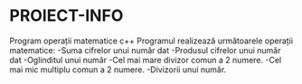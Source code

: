 # PROIECT-INFO
Program operații matematice c++
Programul realizează următoarele operații matematice:
-Suma cifrelor unui număr dat
-Produsul cifrelor unui număr dat
-Oglinditul unui număr
-Cel mai mare divizor comun a 2 numere.
-Cel mai mic multiplu comun a 2 numere.
-Divizorii unui număr.
